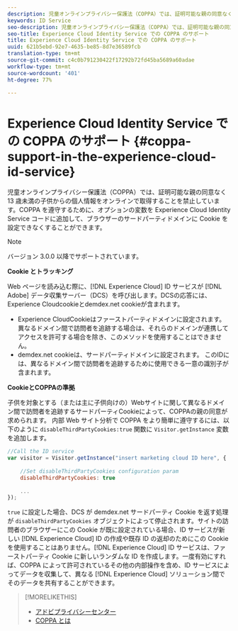 ```yaml
---
description: 児童オンラインプライバシー保護法（COPPA）では、証明可能な親の同意なく 13 歳未満の子供からの個人情報をオンラインで取得することを禁止しています。COPPA を遵守するために、オプションの変数を Experience Cloud Identity Service コードに追加して、ブラウザーのサードパーティドメインに Cookie を設定できなくすることができます。
keywords: ID Service
seo-description: 児童オンラインプライバシー保護法（COPPA）では、証明可能な親の同意なく 13 歳未満の子供からの個人情報をオンラインで取得することを禁止しています。COPPA を遵守するために、オプションの変数を Experience Cloud Identity Service コードに追加して、ブラウザーのサードパーティドメインに Cookie を設定できなくすることができます。
seo-title: Experience Cloud Identity Service での COPPA のサポート
title: Experience Cloud Identity Service での COPPA のサポート
uuid: 621b5ebd-92e7-4635-be85-8d7e36589fcb
translation-type: tm+mt
source-git-commit: c4c0b791230422f17292b72fd45ba5689a60adae
workflow-type: tm+mt
source-wordcount: '401'
ht-degree: 77%

---
```



# Experience Cloud Identity Service での COPPA のサポート {#coppa-support-in-the-experience-cloud-id-service}

児童オンラインプライバシー保護法（COPPA）では、証明可能な親の同意なく 13 歳未満の子供からの個人情報をオンラインで取得することを禁止しています。COPPA を遵守するために、オプションの変数を Experience Cloud Identity Service コードに追加して、ブラウザーのサードパーティドメインに Cookie を設定できなくすることができます。

>[!NOTE]
>
>バージョン 3.0.0 以降でサポートされています。

**Cookie とトラッキング**

Web ページを読み込む際に、[!DNL Experience Cloud] ID サービスが [!DNL Adobe] データ収集サーバー（DCS）を呼び出します。DCSの応答には、Experience Cloudcookieとdemdex.net cookieが含まれます。

* Experience CloudCookieはファーストパーティドメインに設定されます。 異なるドメイン間で訪問者を追跡する場合は、それらのドメインが連携してアクセスを許可する場合を除き、このメソッドを使用することはできません。
* demdex.net cookieは、サードパーティドメインに設定されます。 このIDには、異なるドメイン間で訪問者を追跡するために使用できる一意の識別子が含まれます。

**CookieとCOPPAの準拠**

子供を対象とする（または主に子供向けの）Webサイトに関して異なるドメイン間で訪問者を追跡するサードパーティCookieによって、COPPAの親の同意が求められます。 内部 Web サイト分析で COPPA をより簡単に遵守するには、以下のように `disableThirdPartyCookies:true` 関数に `Visitor.getInstance` 変数を追加します。

```js
//Call the ID service 
var visitor = Visitor.getInstance("insert marketing cloud ID here", { 
 
    //Set disableThirdPartyCookies configuration param 
    disableThirdPartyCookies: true 
 
    ... 
});
```

`true` に設定した場合、DCS が demdex.net サードパーティ Cookie を返す処理が `disableThirdPartyCookies` オブジェクトによって停止されます。サイトの訪問者のブラウザーにこの Cookie が既に設定されている場合、ID サービスが新しい [!DNL Experience Cloud] ID の作成や既存 ID の返却のためにこの Cookie を使用することはありません。[!DNL Experience Cloud] ID サービスは、ファーストパーティ Cookie に新しいランダムな ID を作成します。一度有効にすれば、COPPA によって許可されているその他の内部操作を含め、ID サービスによってデータを収集して、異なる [!DNL Experience Cloud] ソリューション間でそのデータを共有することができます。

>[!MORELIKETHIS]
>
>* [アドビプライバシーセンター](http://www.adobe.com/jp/privacy.html)
>* [COPPA とは](http://www.consumer.ftc.gov/articles/0031-protecting-your-childs-privacy-online#whatis)

